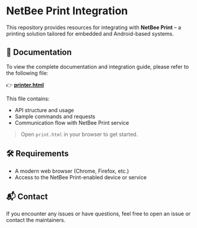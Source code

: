 # NetBee Print Integration

This repository provides resources for integrating with **NetBee Print** – a printing solution tailored for embedded and Android-based systems.

## 📄 Documentation

To view the complete documentation and integration guide, please refer to the following file:

👉 **[printer.html](./printer.html)**

This file contains:

- API structure and usage
- Sample commands and requests
- Communication flow with NetBee Print service

> Open `print.html` in your browser to get started.

## 🛠️ Requirements

- A modern web browser (Chrome, Firefox, etc.)
- Access to the NetBee Print-enabled device or service

## 📬 Contact

If you encounter any issues or have questions, feel free to open an issue or contact the maintainers.
